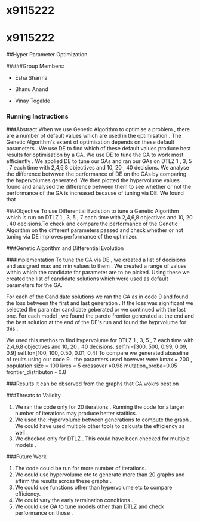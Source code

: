# x9115222
# x9115222
##Hyper Parameter Optimization 

#####Group Members:

- Esha Sharma 

- Bhanu Anand

- Vinay Togalde

### Running Instructions 

###Abstract
When we use Genetic Algorithm to optimise a problem , there are a number of default values which are used in the optimisation . 
The Genetic Algorithm's extent of optimisation depends on these default parameters . We use DE to find which of these default 
values produce best results for optimisation by a GA. We use DE to tune the GA to work most efficiently . We applied DE to tune
our GAs and ran our GAs on DTLZ 1 , 3, 5 , 7 each time with 2,4,6,8 objectives and 10, 20 , 40 decisions. We analyse the difference
betwwen the performance of DE on the GAs by comparing the hypervolumes generated. We then plotted the hypervolume values found 
and analysed the difference between them to see whether or not the performance of the GA is increased because of tuning via DE. 
We found that 

###Objective
To use Differential Evolution to tune a Genetic Algorithm which is run on DTLZ 1 , 3, 5 , 7 each time with 2,4,6,8 objectives 
and 10, 20 , 40 decisions.To check and compare the performance of the Genetic Algorithm on the different parameters passed and 
check whether or not tuning via DE improves performance of the optimizer. 

###Genetic Algorithm and Differential Evolution 

###Implementation 
To tune the GA via DE , we created a list of decisions and assigned max and min values to them . We created a range of values within 
which the candidate for parameter are to be picked. Using these we created the list of candidate solutions which were used as default 
parameters for the GA. 

For each of the Candidate solutions we ran the GA as in code 9 and found the loss between the first and last generation . If the loss 
was significant we selected the paramter candidate geberated or we continued with the last one. For each model , we found the pareto 
frontier generated at the end and the best solution at the end of the DE's run and found the hyprvolume for this . 

We used this methos to find hypervolume for DTLZ 1 , 3, 5 , 7 each time with 2,4,6,8 objectives 
and 10, 20 , 40 decisions.
self.hi=[300, 500, 0.99, 0.09, 0.9]
        self.lo=[100, 100, 0.50, 0.01, 0.4]
To compare we generated abaseline of reults using our code 9 . the paramters used however were 
kmax = 200 , 
population size = 100 
lives = 5
crossover =0.98
mutation_proba=0.05 
frontier_distributon - 0.8

###Results
It can be observed from the graphs that GA wokrs best on


###Threats to Validity 
1. We ran the code only for 20 iterations . Running the code for a larger number of iterations may produce better statitics. 
2. We used the Hypervolume between generations to compute the graph . We could have used multiple other tools to calcuate the efficiency 
as well . 
3. We checked only for DTLZ . This could have been checked for multiple models . 

###Future Work 
1. The code could be run for more number of iterations. 
2. We could use hypervolume etc to generate more than 20 graphs and affirm the results across these graphs . 
3. We could use functions other than hypervolume etc to compare efficiency. 
4. We could vary the early termination conditions . 
5. We could use GA to tune models other than DTLZ and check performance on those . 


